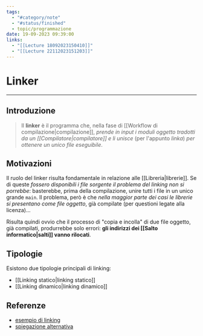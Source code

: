 ```yaml
---
tags:
  - "#category/note"
  - "#status/finished"
  - topic/programmazione
date: 19-09-2023 09:39:00
links:
  - "[[Lecture 18092023150410]]"
  - "[[Lecture 22112023151203]]"
---
```

# Linker
---
## Introduzione
> Il **linker** è il programma che, nella fase di [[Workflow di compilazione|compilazione]], _prende in input i moduli oggetto tradotti da un [[Compilatore|compilatore]] e li unisce_ (per l'appunto _linka_) _per ottenere un unico file eseguibile_.

## Motivazioni
Il ruolo del linker risulta fondamentale in relazione alle [[Libreria|librerie]]. Se di queste _fossero disponibili i file sorgente il problema del linking non si porrebbe_: basterebbe, prima della compilazione, unire tutti i file in un unico grande `main`. Il problema, però è che _nella maggior parte dei casi le librerie si presentano come file oggetto_, già compilate (per questioni legate alla licenza)...

Risulta quindi ovvio che il processo di "copia e incolla" di due file oggetto, già compilati, produrrebbe solo errori: **gli indirizzi dei [[Salto informatico|salti]] vanno rilocati**.

## Tipologie
Esistono due tipologie principali di linking:
- [[Linking statico|linking statico]]
- [[Linking dinamico|linking dinamico]]

## Referenze
- [esempio di linking](https://virtuale.unibo.it/pluginfile.php/1695559/mod_resource/content/2/14-EsRilocazione.txt)
- [spiegazione alternativa](https://www.docenti.unina.it/webdocenti-be/allegati/materiale-didattico/34403005)